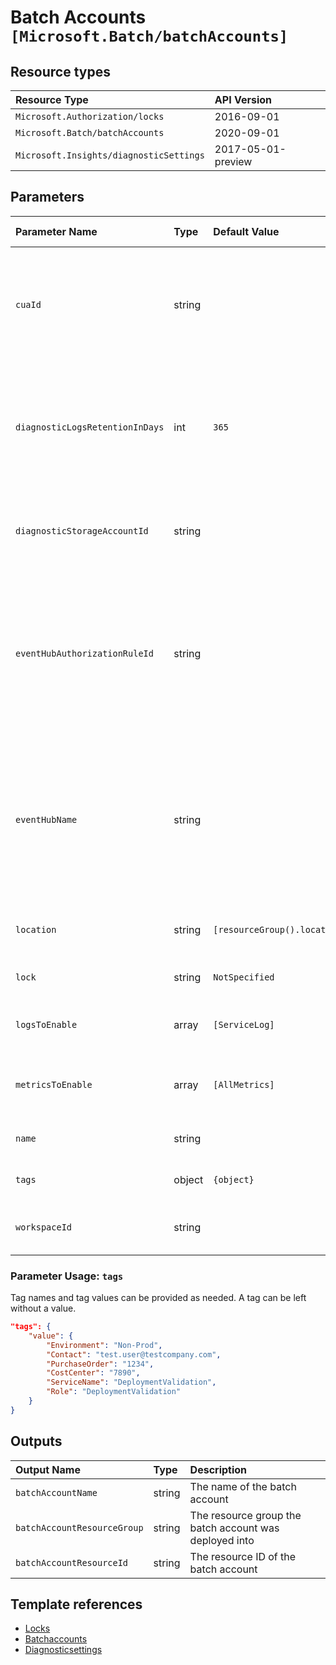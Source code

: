 # Batch Accounts `[Microsoft.Batch/batchAccounts]`

## Resource types

| Resource Type | API Version |
| :-- | :-- |
| `Microsoft.Authorization/locks` | 2016-09-01 |
| `Microsoft.Batch/batchAccounts` | 2020-09-01 |
| `Microsoft.Insights/diagnosticSettings` | 2017-05-01-preview |

## Parameters

| Parameter Name | Type | Default Value | Possible Values | Description |
| :-- | :-- | :-- | :-- | :-- |
| `cuaId` | string |  |  | Optional. Customer Usage Attribution ID (GUID). This GUID must be previously registered |
| `diagnosticLogsRetentionInDays` | int | `365` |  | Optional. Specifies the number of days that logs will be kept for; a value of 0 will retain data indefinitely. |
| `diagnosticStorageAccountId` | string |  |  | Optional. Resource ID of the diagnostic storage account. |
| `eventHubAuthorizationRuleId` | string |  |  | Optional. Resource ID of the event hub authorization rule for the Event Hubs namespace in which the event hub should be created or streamed to. |
| `eventHubName` | string |  |  | Optional. Name of the event hub within the namespace to which logs are streamed. Without this, an event hub is created for each log category. |
| `location` | string | `[resourceGroup().location]` |  | Optional. Location for all Resources. |
| `lock` | string | `NotSpecified` | `[CanNotDelete, NotSpecified, ReadOnly]` | Optional. Specify the type of lock. |
| `logsToEnable` | array | `[ServiceLog]` | `[ServiceLog]` | Optional. The name of logs that will be streamed. |
| `metricsToEnable` | array | `[AllMetrics]` | `[AllMetrics]` | Optional. The name of metrics that will be streamed. |
| `name` | string |  |  | Required. Name of the Azure Batch |
| `tags` | object | `{object}` |  | Optional. Tags of the resource. |
| `workspaceId` | string |  |  | Optional. Resource ID of log analytics. |

### Parameter Usage: `tags`

Tag names and tag values can be provided as needed. A tag can be left without a value.

```json
"tags": {
    "value": {
        "Environment": "Non-Prod",
        "Contact": "test.user@testcompany.com",
        "PurchaseOrder": "1234",
        "CostCenter": "7890",
        "ServiceName": "DeploymentValidation",
        "Role": "DeploymentValidation"
    }
}
```

## Outputs

| Output Name | Type | Description |
| :-- | :-- | :-- |
| `batchAccountName` | string | The name of the batch account |
| `batchAccountResourceGroup` | string | The resource group the batch account was deployed into |
| `batchAccountResourceId` | string | The resource ID of the batch account |

## Template references

- [Locks](https://docs.microsoft.com/en-us/azure/templates/Microsoft.Authorization/2016-09-01/locks)
- [Batchaccounts](https://docs.microsoft.com/en-us/azure/templates/Microsoft.Batch/2020-09-01/batchAccounts)
- [Diagnosticsettings](https://docs.microsoft.com/en-us/azure/templates/Microsoft.Insights/2017-05-01-preview/diagnosticSettings)
